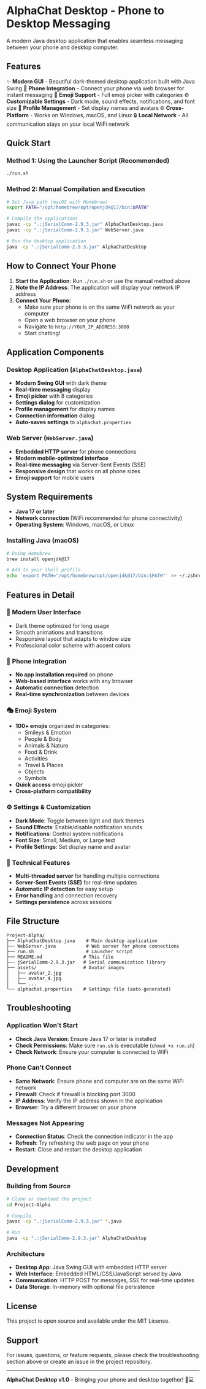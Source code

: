 # AlphaChat Desktop - Phone to Desktop Messaging

A modern Java desktop application that enables seamless messaging between your phone and desktop computer.

## Features

✨ **Modern GUI** - Beautiful dark-themed desktop application built with Java Swing
📱 **Phone Integration** - Connect your phone via web browser for instant messaging
🎨 **Emoji Support** - Full emoji picker with categories
⚙️ **Customizable Settings** - Dark mode, sound effects, notifications, and font size
👤 **Profile Management** - Set display names and avatars
🌐 **Cross-Platform** - Works on Windows, macOS, and Linux
🔒 **Local Network** - All communication stays on your local WiFi network

## Quick Start

### Method 1: Using the Launcher Script (Recommended)
```bash
./run.sh
```

### Method 2: Manual Compilation and Execution
```bash
# Set Java path (macOS with Homebrew)
export PATH="/opt/homebrew/opt/openjdk@17/bin:$PATH"

# Compile the applications
javac -cp ".:jSerialComm-2.9.3.jar" AlphaChatDesktop.java
javac -cp ".:jSerialComm-2.9.3.jar" WebServer.java

# Run the desktop application
java -cp ".:jSerialComm-2.9.3.jar" AlphaChatDesktop
```

## How to Connect Your Phone

1. **Start the Application**: Run `./run.sh` or use the manual method above
2. **Note the IP Address**: The application will display your network IP address
3. **Connect Your Phone**:
   - Make sure your phone is on the same WiFi network as your computer
   - Open a web browser on your phone
   - Navigate to `http://YOUR_IP_ADDRESS:3000`
   - Start chatting!

## Application Components

### Desktop Application (`AlphaChatDesktop.java`)
- **Modern Swing GUI** with dark theme
- **Real-time messaging** display
- **Emoji picker** with 8 categories
- **Settings dialog** for customization
- **Profile management** for display names
- **Connection information** dialog
- **Auto-saves settings** to `alphachat.properties`

### Web Server (`WebServer.java`)
- **Embedded HTTP server** for phone connections
- **Modern mobile-optimized interface**
- **Real-time messaging** via Server-Sent Events (SSE)
- **Responsive design** that works on all phone sizes
- **Emoji support** for mobile users

## System Requirements

- **Java 17 or later**
- **Network connection** (WiFi recommended for phone connectivity)
- **Operating System**: Windows, macOS, or Linux

### Installing Java (macOS)
```bash
# Using Homebrew
brew install openjdk@17

# Add to your shell profile
echo 'export PATH="/opt/homebrew/opt/openjdk@17/bin:$PATH"' >> ~/.zshrc
```

## Features in Detail

### 🎨 Modern User Interface
- Dark theme optimized for long usage
- Smooth animations and transitions
- Responsive layout that adapts to window size
- Professional color scheme with accent colors

### 📱 Phone Integration
- **No app installation required** on phone
- **Web-based interface** works with any browser
- **Automatic connection** detection
- **Real-time synchronization** between devices

### 🎭 Emoji System
- **100+ emojis** organized in categories:
  - Smileys & Emotion
  - People & Body
  - Animals & Nature
  - Food & Drink
  - Activities
  - Travel & Places
  - Objects
  - Symbols
- **Quick access** emoji picker
- **Cross-platform compatibility**

### ⚙️ Settings & Customization
- **Dark Mode**: Toggle between light and dark themes
- **Sound Effects**: Enable/disable notification sounds
- **Notifications**: Control system notifications
- **Font Size**: Small, Medium, or Large text
- **Profile Settings**: Set display name and avatar

### 🔧 Technical Features
- **Multi-threaded server** for handling multiple connections
- **Server-Sent Events (SSE)** for real-time updates
- **Automatic IP detection** for easy setup
- **Error handling** and connection recovery
- **Settings persistence** across sessions

## File Structure

```
Project-Alpha/
├── AlphaChatDesktop.java    # Main desktop application
├── WebServer.java           # Web server for phone connections
├── run.sh                   # Launcher script
├── README.md               # This file
├── jSerialComm-2.9.3.jar   # Serial communication library
├── assets/                 # Avatar images
│   ├── avatar_2.jpg
│   ├── avatar_4.jpg
│   └── ...
└── alphachat.properties    # Settings file (auto-generated)
```

## Troubleshooting

### Application Won't Start
- **Check Java Version**: Ensure Java 17 or later is installed
- **Check Permissions**: Make sure `run.sh` is executable (`chmod +x run.sh`)
- **Check Network**: Ensure your computer is connected to WiFi

### Phone Can't Connect
- **Same Network**: Ensure phone and computer are on the same WiFi network
- **Firewall**: Check if firewall is blocking port 3000
- **IP Address**: Verify the IP address shown in the application
- **Browser**: Try a different browser on your phone

### Messages Not Appearing
- **Connection Status**: Check the connection indicator in the app
- **Refresh**: Try refreshing the web page on your phone
- **Restart**: Close and restart the desktop application

## Development

### Building from Source
```bash
# Clone or download the project
cd Project-Alpha

# Compile
javac -cp ".:jSerialComm-2.9.3.jar" *.java

# Run
java -cp ".:jSerialComm-2.9.3.jar" AlphaChatDesktop
```

### Architecture
- **Desktop App**: Java Swing GUI with embedded HTTP server
- **Web Interface**: Embedded HTML/CSS/JavaScript served by Java
- **Communication**: HTTP POST for messages, SSE for real-time updates
- **Data Storage**: In-memory with optional file persistence

## License

This project is open source and available under the MIT License.

## Support

For issues, questions, or feature requests, please check the troubleshooting section above or create an issue in the project repository.

---

**AlphaChat Desktop v1.0** - Bringing your phone and desktop together! 📱💻